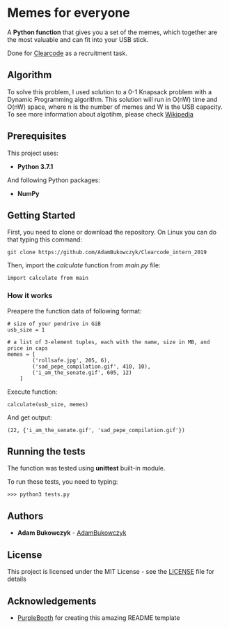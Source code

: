 # Memes for everyone

A **Python function** that gives you a set of the memes, which together are the most valuable and can fit into your USB stick.

Done for [Clearcode](https://clearcode.pl/) as a recruitment task.

## Algorithm

To solve this problem, I used solution to a 0-1 Knapsack problem with a Dynamic Programming algorithm.
This solution will run in O(nW) time and O(nW) space, where n is the number of memes and W is the USB capacity.
To see more information about algotihm, please check [Wikipedia](https://en.wikipedia.org/wiki/Knapsack_problem) 

## Prerequisites

This project uses:
* **Python 3.7.1**

And following Python packages:
* **NumPy**

## Getting Started

First, you need to clone or download the repository. On Linux you can do that typing this command:
```
git clone https://github.com/AdamBukowczyk/Clearcode_intern_2019
```
Then, import the *calculate* function from *main.py* file:
```
import calculate from main
```

### How it works

Preapere the function data of following format:

```
# size of your pendrive in GiB
usb_size = 1

# a list of 3-element tuples, each with the name, size in MB, and price in caps
memes = [
        ('rollsafe.jpg', 205, 6),
        ('sad_pepe_compilation.gif', 410, 10),
        ('i_am_the_senate.gif', 605, 12)
    ]
```

Execute function:

```
calculate(usb_size, memes)
```
And get output:
```
(22, {'i_am_the_senate.gif', 'sad_pepe_compilation.gif'})
```

## Running the tests

The function was tested using **unittest** built-in module.

To run these tests, you need to typing:
```
>>> python3 tests.py
```
## Authors

* **Adam Bukowczyk**  - [AdamBukowczyk](https://github.com/AdamBukowczyk)

## License

This project is licensed under the MIT License - see the [LICENSE](LICENSE) file for details

## Acknowledgements

* [PurpleBooth](https://gist.github.com/PurpleBooth) for creating this amazing README template